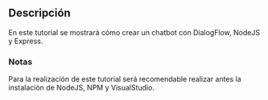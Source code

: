 ## Descripción
En este tutorial se mostrará cómo crear un chatbot con DialogFlow, NodeJS y Express.
### Notas
Para la realización de este tutorial será recomendable realizar antes la instalación de NodeJS, NPM y VisualStudio.

